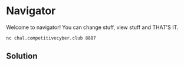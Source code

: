 # Navigator

Welcome to navigator! You can change stuff, view stuff and THAT'S IT.

`nc chal.competitivecyber.club 8887`

## Solution

